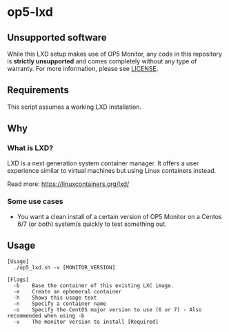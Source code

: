 # op5-lxd

## Unsupported software

While this LXD setup makes use of OP5 Monitor, any code in this repository is **strictly unsupported** and comes completely without any type of warranty. For more information, please see [LICENSE](https://github.com/jacobbaungard/op5-lxd/blob/master/LICENSE).

## Requirements

This script assumes a working LXD installation.

## Why

### What is LXD?

LXD is a next generation system container manager.
It offers a user experience similar to virtual machines but using Linux containers instead.

Read more: https://linuxcontainers.org/lxd/

### Some use cases

* You want a clean install of a certain version of OP5 Monitor on a Centos 6/7 (or both) system/s quickly to test something out.

## Usage

    [Usage]
      ./op5_lxd.sh -v [MONITOR_VERSION]

    [Flags]
      -b	Base the container of this existing LXC image.
      -e	Create an ephemeral container
      -h	Shows this usage text
      -n	Specify a container name
      -o	Specify the CentOS major version to use (6 or 7) - Also recommended when using -b
      -v	The monitor version to install [Required]
